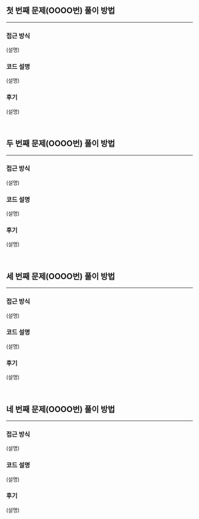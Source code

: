 ## 첫 번째 문제(OOOO번) 풀이 방법
---

### 접근 방식
(설명)

### 코드 설명
(설명)

### 후기
(설명)


<br>

## 두 번째 문제(OOOO번) 풀이 방법
---

### 접근 방식
(설명)

### 코드 설명
(설명)

### 후기
(설명)


<br>

## 세 번째 문제(OOOO번) 풀이 방법
---

### 접근 방식
(설명)

### 코드 설명
(설명)

### 후기
(설명)


<br>


## 네 번째 문제(OOOO번) 풀이 방법
---

### 접근 방식
(설명)

### 코드 설명
(설명)

### 후기
(설명)


<br>

